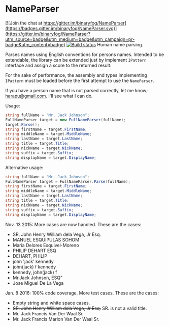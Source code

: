 NameParser
====

[![Join the chat at https://gitter.im/binaryfog/NameParser](https://badges.gitter.im/binaryfog/NameParser.svg)](https://gitter.im/binaryfog/NameParser?utm_source=badge&utm_medium=badge&utm_campaign=pr-badge&utm_content=badge)
[![Build status](https://ci.appveyor.com/api/projects/status/8d3nkp5crr6mdftx/branch/master?svg=true)](https://ci.appveyor.com/project/binaryfog/nameparser/branch/master)   Human name parsing.

Parses names using English conventions for persons names. 
Intended to be extendable, the library can be extended just by implement `IPattern` interface and assign a score to the returned result.

For the sake of performance, the assembly and types implementing `IPattern` must be loaded before the first attempt to use the `NameParser`.

If you have a person name that is not parsed correctly, let me know; harapu@gmail.com. I'll see what I can do.

Usage:
```csharp
string fullName = "Mr. Jack Johnson"; 
FullNameParser target = new FullNameParser(fullName); 
target.Parse();
string firstName = target.FirstName;
string middleName = target.MiddleName;
string lastName = target.LastName;
string title = target.Title;
string nickName = target.NickName;
string suffix = target.Suffix;
string displayName = target.DisplayName;
```

Alternative usage:
```csharp
string fullName = "Mr. Jack Johnson"; 
FullNameParser target = FullNameParser.Parse(fullName);
string firstName = target.FirstName;
string middleName = target.MiddleName;
string lastName = target.LastName;
string title = target.Title;
string nickName = target.NickName;
string suffix = target.Suffix;
string displayName = target.DisplayName;
```


Nov. 13 2015: More cases are now handled. These are the cases:
* SR. John Henry William dela Vega, Jr Esq.
* MANUEL ESQUIPULAS SOHOM
* Maria Delores Esquivel-Moreno
* PHILIP DEHART ESQ
* DEHART, PHILIP
* john 'jack' kennedy
* john(jack) f kennedy
* kennedy, john(jack) f
* Mr.Jack Johnson, ESQ"
* Jose Miguel De La Vega
    
Jan. 8 2016: 100% code coverage. More test cases. These are the cases:
* Empty string and white space cases.
* ~~SR. John Henry William dela Vega, Jr Esq.~~ SR. is not a valid title.
* Mr. Jack Francis Van Der Waal Sr.
* Mr. Jack Francis Marion Van Der Waal Sr.
